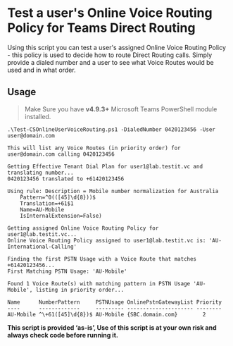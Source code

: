 # Test a user's Online Voice Routing Policy for Teams Direct Routing

Using this script you can test a user's assigned Online Voice Routing Policy - this policy is used to decide how to route Direct Routing calls. 
Simply provide a dialed number and a user to see what Voice Routes would be used and in what order.

## Usage

> Make Sure you have **v4.9.3+** Microsoft Teams PowerShell module installed.
> 
    
    .\Test-CSOnlineUserVoiceRouting.ps1 -DialedNumber 0420123456 -User user@domain.com
   
    This will list any Voice Routes (in priority order) for user@domain.com calling 0420123456

    Getting Effective Tenant Dial Plan for user1@lab.testit.vc and translating number...
    0420123456 translated to +61420123456

    Using rule: Description = Mobile number normalization for Australia
	    Pattern=^0(([45]\d{8}))$
	    Translation=+61$1
	    Name=AU-Mobile
	    IsInternalExtension=False)

    Getting assigned Online Voice Routing Policy for user1@lab.testit.vc...
    Online Voice Routing Policy assigned to user1@lab.testit.vc is: 'AU-International-Calling'

    Finding the first PSTN Usage with a Voice Route that matches +61420123456...
    First Matching PSTN Usage: 'AU-Mobile'
    
    Found 1 Voice Route(s) with matching pattern in PSTN Usage 'AU-Mobile', listing in priority order...

    Name      NumberPattern     PSTNUsage OnlinePstnGatewayList Priority
    ----      -------------     --------- --------------------- --------
    AU-Mobile ^\+61([45]\d{8})$ AU-Mobile {SBC.domain.com}        2
    


**This script is provided ‘as-is’, Use of this script is at your own risk and always check code before running it.**
